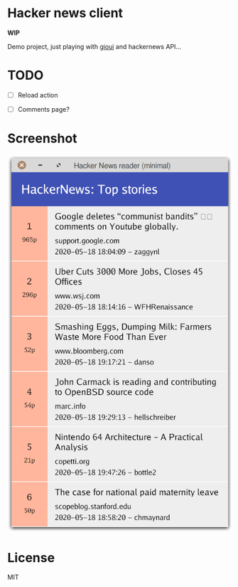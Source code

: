 # Hacker news client

**WIP**

Demo project, just playing with [gioui](https://gioui.org/) and hackernews API...



# TODO

- [ ] Reload action
- [ ] Comments page?



# Screenshot

![](/docs/hnclient-screen-01-86ppi.png?r=3)


# License

MIT